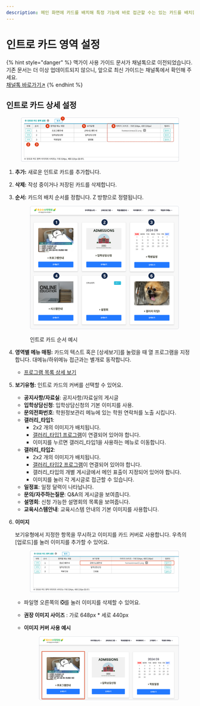 ```yaml
---
description: 메인 화면에 카드를 배치해 특정 기능에 바로 접근할 수는 있는 카드를 배치할 수 있어요.
---
```


# 인트로 카드 영역 설정

{% hint style="danger" %}
맥가이 사용 가이드 문서가 채널톡으로 이전되었습니다.\
기존 문서는 더 이상 업데이트되지 않으니, 앞으로 최신 가이드는 채널톡에서 확인해 주세요.\
[채널톡 바로가기↗](https://docs.channel.io/macgai-guide/ko/articles/homepage-intro-settings-00ab6aaa)
{% endhint %}

## **인트로 카드 상세 설정**

<figure><img src="../../.gitbook/assets/image (128).png" alt=""><figcaption></figcaption></figure>

1. **추가:** 새로운 인트로 카드를 추가합니다.
2. **삭제:** 작성 중이거나 저장된 카드를 삭제합니다.
3.  **순서:** 카드의 배치 순서를 정합니다. Z 방향으로 정렬됩니다.



    <div align="left"><figure><img src="../../.gitbook/assets/image (124).png" alt="" width="563"><figcaption><p>인트로 카드 순서 예시</p></figcaption></figure></div>
4. **영역별 메뉴 매핑:** 카드의 텍스트 혹은 \[상세보기]를 눌렀을 때 열 프로그램을 지정합니다. 대메뉴/하위메뉴 접근과는 별개로 동작합니다.
   * [프로그램 목록 상세 보기](menu.md#program)
5. **보기유형:** 인트로 카드의 커버를 선택할 수 있어요.
   * **공지사항/자료실**: 공지사항/자료실의 게시글
   * **입학상담신청**: 입학상담신청의 기본 이미지를 사용.&#x20;
   * **문의전화번호**: 학원정보관리 메뉴에 있는 학원 연락처를 노출 시킵니다.
   * **갤러리\_타입1**:&#x20;
     * 2x2 개의 이미지가 배치됩니다.
     * [갤러리\_타입1 프로그램](intro.md#4)이 연결되어 있어야 합니다.
     * 이미지를 누르면 갤러리\_타입1을 사용하는 메뉴로 이동합니다.
   * **갤러리\_타입2**:&#x20;
     * 2x2 개의 이미지가 배치됩니다.
     * [갤러리\_타입2 프로그램](intro.md#4)이 연결되어 있어야 합니다.
     * 갤러리\_타입의 개별 게시글에서 메인 표출이 지정되어 있어야 합니다.
     * 이미지를 눌러 각 게시글로 접근할 수 있습니다.
   * **일정표**: 일정 달력이 나타납니다.
   * **문의/자주하는질문**: Q\&A의 게시글을 보여줍니다.
   * **설명회**: 신청 가능한 설명회의 목록을 보여줍니다.
   * **교육시스템안내**: 교육시스템 안내의 기본 이미지를 사용합니다.
6.  **이미지**

    보기유형에서 지정한 항목을 무시하고 이미지를 카드 커버로 사용합니다. 우측의 \[업로드]를 눌러 이미지를 추가할 수 있어요.&#x20;



    <figure><img src="../../.gitbook/assets/image (131).png" alt=""><figcaption></figcaption></figure>

    * 파일명 오른쪽의 ❎를 눌러 이미지를 삭제할 수 있어요.&#x20;
    * **권장 이미지 사이즈** : 가로 648px \* 세로 440px
    *   **이미지 커버 사용 예시**



        <figure><img src="../../.gitbook/assets/image (132).png" alt=""><figcaption></figcaption></figure>


